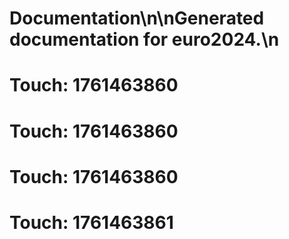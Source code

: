 # Documentation\n\nGenerated documentation for euro2024.\n

# Touch: 1761463860

# Touch: 1761463860

# Touch: 1761463860

# Touch: 1761463861
